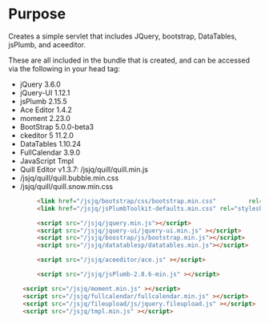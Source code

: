 # Purpose

Creates a simple servlet that includes JQuery, bootstrap, DataTables, jsPlumb, and aceeditor.

These are all included in the bundle that is created, and can be accessed via the following in your head tag:

* jQuery 3.6.0
* jQuery-UI 1.12.1
* jsPlumb 2.15.5
* Ace Editor 1.4.2
* moment 2.23.0
* BootStrap 5.0.0-beta3 
* ckeditor 5 11.2.0
* DataTables 1.10.24
* FullCalendar 3.9.0
* JavaScript Tmpl
* Quill Editor v1.3.7:  /jsjq/quill/quill.min.js
 * /jsjq/quill/quill.bubble.min.css
 * /jsjq/quill/quill.snow.min.css

```html
        <link href="/jsjq/bootstrap/css/bootstrap.min.css"         rel="stylesheet" media="screen">
        <link href="/jsjq/jsPlumbToolkit-defaults.min.css" rel="stylesheet" media="screen">

        <script src="/jsjq/jquery.min.js"></script> 
        <script src="/jsjq/jquery-ui/jquery-ui.min.js" ></script> 
        <script src="/jsjq/boostrap/js/bootstrap.min.js"></script>         
        <script src="/jsjq/datatablesp/datatables.min.js"></script>         

        <script src="/jsjq/aceeditor/ace.js" ></script>

        <script src="/jsjq/jsPlumb-2.8.6-min.js" ></script>

	<script src="/jsjq/moment.min.js" ></script>        
	<script src="/jsjq/fullcalendar/fullcalendar.min.js" ></script>        
	<script src="/jsjq/fileupload/js/jquery.fileupload.js" ></script>        
	<script src="/jsjq/tmpl.min.js" ></script>        
```